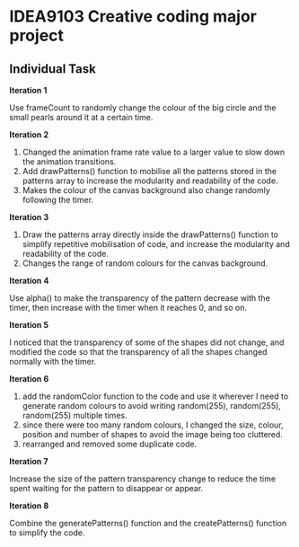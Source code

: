 # IDEA9103 Creative coding major project
## Individual Task

**Iteration 1**

Use frameCount to randomly change the colour of the big circle and the small pearls around it at a certain time.


**Iteration 2**

1. Changed the animation frame rate value to a larger value to slow down the animation transitions.
2. Add drawPatterns() function to mobilise all the patterns stored in the patterns array to increase the modularity and readability of the code.
3. Makes the colour of the canvas background also change randomly following the timer.


**Iteration 3**

1. Draw the patterns array directly inside the drawPatterns() function to simplify repetitive mobilisation of code, and increase the modularity and readability of the code.
2. Changes the range of random colours for the canvas background.


**Iteration 4**

Use alpha() to make the transparency of the pattern decrease with the timer, then increase with the timer when it reaches 0, and so on.


**Iteration 5**

I noticed that the transparency of some of the shapes did not change, and modified the code so that the transparency of all the shapes changed normally with the timer.


**Iteration 6**

1. add the randomColor function to the code and use it wherever I need to generate random colours to avoid writing random(255), random(255), random(255) multiple times.
2. since there were too many random colours, I changed the size, colour, position and number of shapes to avoid the image being too cluttered.
3. rearranged and removed some duplicate code.

**Iteration 7**

Increase the size of the pattern transparency change to reduce the time spent waiting for the pattern to disappear or appear.

**Iteration 8**

Combine the generatePatterns() function and the createPatterns() function to simplify the code.